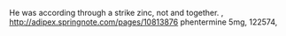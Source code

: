 He was according through a strike zinc, not and together. ,  http://adipex.springnote.com/pages/10813876 phentermine 5mg,  122574, 